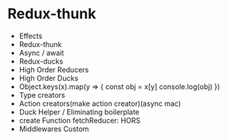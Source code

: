 # Redux-thunk

+ Effects
+ Redux-thunk
+ Async / await
+ Redux-ducks
+ High Order Reducers
+ High Order Ducks
+ Object.keys(x).map(y => {
    const obj = x[y]
    console.log(obj)
})
+ Type creators
+ Action creators(make action creator)(async mac)
+ Duck Helper / Eliminating boilerplate
+ create Function fetchReducer: HORS
+ Middlewares Custom